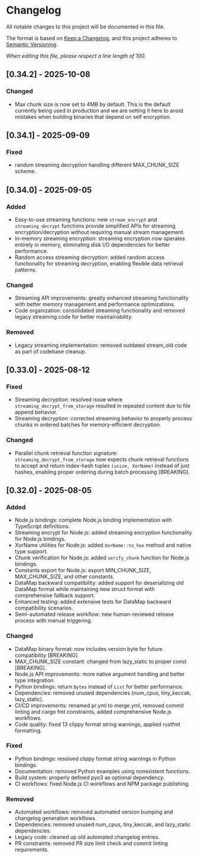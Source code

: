 # Changelog

All notable changes to this project will be documented in this file.

The format is based on [Keep a Changelog](https://keepachangelog.com/en/1.1.0/),
and this project adheres to [Semantic Versioning](https://semver.org/spec/v2.0.0.html).

*When editing this file, please respect a line length of 100.*

## [0.34.2] - 2025-10-08

### Changed
- Max chunk size is now set to 4MB by default. This is the default currently being used in
  production and we are setting it here to avoid mistakes when building binaries that depend on self
  encryption.

## [0.34.1] - 2025-09-09

### Fixed
- random streaming decryption handling different MAX_CHUNK_SIZE scheme.

## [0.34.0] - 2025-09-05

### Added
- Easy-to-use streaming functions: new `stream_encrypt` and `streaming_decrypt` functions provide 
  simplified APIs for streaming encryption/decryption without requiring manual stream management.
- In-memory streaming encryption: streaming encryption now operates entirely in memory, 
  eliminating disk I/O dependencies for better performance.
- Random access streaming decryption: added random access functionality for streaming decryption,
  enabling flexible data retrieval patterns.

### Changed
- Streaming API improvements: greatly enhanced streaming functionality with better memory 
  management and performance optimizations.
- Code organization: consolidated streaming functionality and removed legacy streaming code for 
  better maintainability.

### Removed
- Legacy streaming implementation: removed outdated stream_old code as part of codebase cleanup.

## [0.33.0] - 2025-08-12

### Fixed
- Streaming decryption: resolved issue where `streaming_decrypt_from_storage` resulted in 
  repeated content due to file append behavior.
- Streaming decryption: corrected streaming behavior to properly process chunks in ordered 
  batches for memory-efficient decryption.

### Changed
- Parallel chunk retrieval function signature: `streaming_decrypt_from_storage` now expects
  chunk retrieval functions to accept and return index-hash tuples `(usize, XorName)` instead
  of just hashes, enabling proper ordering during batch processing [BREAKING].

## [0.32.0] - 2025-08-05

### Added
- Node.js bindings: complete Node.js binding implementation with TypeScript definitions.
- Streaming encrypt for Node.js: added streaming encryption functionality for Node.js bindings.
- XorName utilities for Node.js: added `XorName::to_hex` method and native type support.
- Chunk verification for Node.js: added `verify_chunk` function for Node.js bindings.
- Constants export for Node.js: export MIN_CHUNK_SIZE, MAX_CHUNK_SIZE, and other constants.
- DataMap backward compatibility: added support for deserializing old DataMap format while 
  maintaining new struct format with comprehensive fallback support.
- Enhanced testing: added extensive tests for DataMap backward compatibility scenarios.
- Semi-automated release workflow: new human-reviewed release process with manual triggering.

### Changed
- DataMap binary format: now includes version byte for future compatibility [BREAKING].
- MAX_CHUNK_SIZE constant: changed from lazy_static to proper const [BREAKING].
- Node.js API improvements: more native argument handling and better type integration.
- Python bindings: return `Bytes` instead of `List` for better performance.
- Dependencies: removed unused dependencies (num_cpus, tiny_keccak, lazy_static).
- CI/CD improvements: renamed pr.yml to merge.yml, removed commit linting and cargo fmt 
  constraints, added comprehensive Node.js workflows.
- Code quality: fixed 13 clippy format string warnings, applied rustfmt formatting.

### Fixed
- Python bindings: resolved clippy format string warnings in Python bindings.
- Documentation: removed Python examples using nonexistent functions.
- Build system: properly defined pyo3 as optional dependency.
- CI workflows: fixed Node.js CI workflows and NPM package publishing.

### Removed
- Automated workflows: removed automated version bumping and changelog generation workflows.
- Dependencies: removed unused num_cpus, tiny_keccak, and lazy_static dependencies.
- Legacy code: cleaned up old automated changelog entries.
- PR constraints: removed PR size limit check and commit linting requirements.
